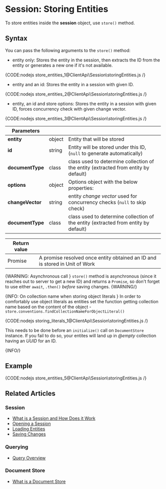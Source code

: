 # Session: Storing Entities

To store entities inside the **session** object, use `store()` method.

## Syntax

You can pass the following arguments to the `store()` method:

- entity only: Stores the entity in the session, then extracts the ID from the entity or generates a new one if it's not available.

{CODE:nodejs store_entities_1@ClientApi\Session\storingEntities.js /}

- entity and an id: Stores the entity in a session with given ID.

{CODE:nodejs store_entities_2@ClientApi\Session\storingEntities.js /}

- entity, an id and store options: Stores the entity in a session with given ID, forces concurrency check with given change vector.

{CODE:nodejs store_entities_3@ClientApi\Session\storingEntities.js /}


| Parameters | | |
| ------------- | ------------- | ----- |
| **entity** | object | Entity that will be stored |
| **id** | string | Entity will be stored under this ID, (`null` to generate automatically) |
| **documentType** | class | class used to determine collection of the entity (extracted from entity by default)|
| **options** | object | Options object with the below properties: |
| **changeVector** | string | entity *change vector* used for concurrency checks (`null` to skip check) |
| **documentType** | class | class used to determine collection of the entity (extracted from entity by default)|

| Return value | |
| ------------- | ----- |
| Promise | A promise resolved once entity obtained an ID and is stored in Unit of Work |

{WARNING: Asynchronous call }
`store()` method is asynchronous (since it reaches out to server to get a new ID) and returns a `Promise`, so don't forget to use either `await`, `.then()` *before* saving changes. 
{WARNING/}

{INFO: On collection name when storing object literals }
In order to comfortably use object literals as entities set the function getting collection name based on the content of the object - `store.conventions.findCollectionNameForObjectLiteral()`

{CODE:nodejs storing_literals_1@ClientApi\Session\storingEntities.js /}

This needs to be done before an `initialize()` call on `DocumentStore` instance. If you fail to do so, your entites will land up in *@empty* collection having an *UUID* for an ID.

{INFO/}

## Example

{CODE:nodejs store_entities_5@ClientApi\Session\storingEntities.js /}

## Related Articles

### Session

- [What is a Session and How Does it Work](../../client-api/session/what-is-a-session-and-how-does-it-work) 
- [Opening a Session](../../client-api/session/opening-a-session)
- [Loading Entities](../../client-api/session/loading-entities)
- [Saving Changes](../../client-api/session/saving-changes)

### Querying

- [Query Overview](../../client-api/session/querying/how-to-query)

### Document Store

- [What is a Document Store](../../client-api/what-is-a-document-store)
